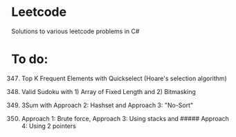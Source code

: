# Leetcode
Solutions to various leetcode problems in C#

# To do: 

347. Top K Frequent Elements with Quickselect (Hoare's selection algorithm)

36. Valid Sudoku with 1) Array of Fixed Length and 2) Bitmasking

15. 3Sum with Approach 2: Hashset and Approach 3: "No-Sort"

42. Approach 1: Brute force, Approach 3: Using stacks and ##### Approach 4: Using 2 pointers
